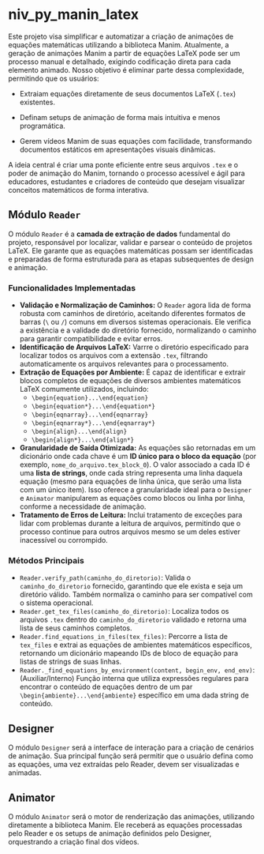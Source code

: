 # niv_py_manin_latex

Este projeto visa simplificar e automatizar a criação de animações de equações matemáticas utilizando a biblioteca Manim. Atualmente, a geração de animações Manim a partir de equações LaTeX pode ser um processo manual e detalhado, exigindo codificação direta para cada elemento animado. Nosso objetivo é eliminar parte dessa complexidade, permitindo que os usuários:

- Extraiam equações diretamente de seus documentos LaTeX (`.tex`) existentes.

- Definam setups de animação de forma mais intuitiva e menos programática.

- Gerem vídeos Manim de suas equações com facilidade, transformando documentos estáticos em apresentações visuais dinâmicas.

A ideia central é criar uma ponte eficiente entre seus arquivos `.tex` e o poder de animação do Manim, tornando o processo acessível e ágil para educadores, estudantes e criadores de conteúdo que desejam visualizar conceitos matemáticos de forma interativa.

## Módulo `Reader`

O módulo `Reader` é a **camada de extração de dados** fundamental do projeto, responsável por localizar, validar e parsear o conteúdo de projetos LaTeX. Ele garante que as equações matemáticas possam ser identificadas e preparadas de forma estruturada para as etapas subsequentes de design e animação.

### Funcionalidades Implementadas

* **Validação e Normalização de Caminhos:** O `Reader` agora lida de forma robusta com caminhos de diretório, aceitando diferentes formatos de barras (`\` ou `/`) comuns em diversos sistemas operacionais. Ele verifica a existência e a validade do diretório fornecido, normalizando o caminho para garantir compatibilidade e evitar erros.
* **Identificação de Arquivos LaTeX:** Varrre o diretório especificado para localizar todos os arquivos com a extensão `.tex`, filtrando automaticamente os arquivos relevantes para o processamento.
* **Extração de Equações por Ambiente:** É capaz de identificar e extrair blocos completos de equações de diversos ambientes matemáticos LaTeX comumente utilizados, incluindo:
    * `\begin{equation}...\end{equation}`
    * `\begin{equation*}...\end{equation*}`
    * `\begin{eqnarray}...\end{eqnarray}`
    * `\begin{eqnarray*}...\end{eqnarray*}`
    * `\begin{align}...\end{align}`
    * `\begin{align*}...\end{align*}`
* **Granularidade de Saída Otimizada:** As equações são retornadas em um dicionário onde cada chave é um **ID único para o bloco da equação** (por exemplo, `nome_do_arquivo.tex_block_0`). O valor associado a cada ID é uma **lista de strings**, onde cada string representa uma linha daquela equação (mesmo para equações de linha única, que serão uma lista com um único item). Isso oferece a granularidade ideal para o `Designer` e `Animator` manipularem as equações como blocos ou linha por linha, conforme a necessidade de animação.
* **Tratamento de Erros de Leitura:** Inclui tratamento de exceções para lidar com problemas durante a leitura de arquivos, permitindo que o processo continue para outros arquivos mesmo se um deles estiver inacessível ou corrompido.

### Métodos Principais

* `Reader.verify_path(caminho_do_diretorio)`: Valida o `caminho_do_diretorio` fornecido, garantindo que ele exista e seja um diretório válido. Também normaliza o caminho para ser compatível com o sistema operacional.
* `Reader.get_tex_files(caminho_do_diretorio)`: Localiza todos os arquivos `.tex` dentro do `caminho_do_diretorio` validado e retorna uma lista de seus caminhos completos.
* `Reader.find_equations_in_files(tex_files)`: Percorre a lista de `tex_files` e extrai as equações de ambientes matemáticos específicos, retornando um dicionário mapeando IDs de bloco de equação para listas de strings de suas linhas.
* `Reader._find_equations_by_environment(content, begin_env, end_env)`: (Auxiliar/Interno) Função interna que utiliza expressões regulares para encontrar o conteúdo de equações dentro de um par `\begin{ambiente}...\end{ambiente}` específico em uma dada string de conteúdo.

## Designer
O módulo `Designer` será a interface de interação para a criação de cenários de animação. Sua principal função será permitir que o usuário defina como as equações, uma vez extraídas pelo Reader, devem ser visualizadas e animadas.

## Animator
O módulo `Animator` será o motor de renderização das animações, utilizando diretamente a biblioteca Manim. Ele receberá as equações processadas pelo Reader e os setups de animação definidos pelo Designer, orquestrando a criação final dos vídeos.
